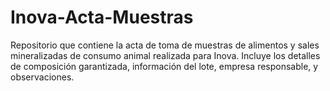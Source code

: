 # Inova-Acta-Muestras
Repositorio que contiene la acta de toma de muestras de alimentos y sales mineralizadas de consumo animal realizada para Inova. Incluye los detalles de composición garantizada, información del lote, empresa responsable, y observaciones.
